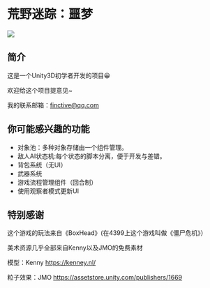 # 荒野迷踪：噩梦

![](https://i.loli.net/2019/07/17/5d2efc0e4cf9736048.gif)

## 简介

这是一个Unity3D初学者开发的项目😀

欢迎给这个项目提意见~

我的联系邮箱：finctive@qq.com

## 你可能感兴趣的功能

* 对象池：多种对象存储由一个组件管理。
* 敌人AI状态机:每个状态的脚本分离，便于开发与差错。
* 背包系统（无UI）
* 武器系统
* 游戏流程管理组件（回合制）
* 使用观察者模式更新UI

## 特别感谢

这个游戏的玩法来自《BoxHead》(在4399上这个游戏叫做《僵尸危机》）

美术资源几乎全部来自Kenny以及JMO的免费素材

模型：Kenny https://kenney.nl/

粒子效果：JMO https://assetstore.unity.com/publishers/1669
